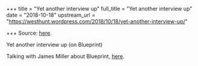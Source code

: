 +++
title = "Yet another interview up"
full_title = "Yet another interview up"
date = "2018-10-18"
upstream_url = "https://westhunt.wordpress.com/2018/10/18/yet-another-interview-up/"

+++
Source: [here](https://westhunt.wordpress.com/2018/10/18/yet-another-interview-up/).

Yet another interview up (on Blueprint)

Talking with James Miller about Blueprint,
[here](https://soundcloud.com/user-519115521/greg-cochran-on-blueprint).
